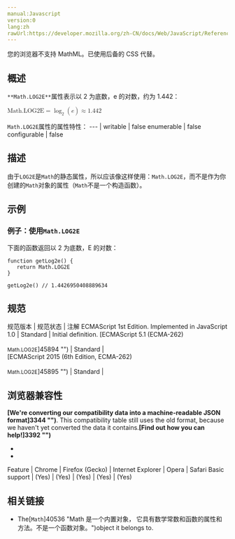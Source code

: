 ```yaml
---
manual:Javascript
version:0
lang:zh
rawUrl:https://developer.mozilla.org/zh-CN/docs/Web/JavaScript/Reference/Global_Objects/Math/LOG2E
---
```






您的浏览器不支持 MathML。已使用后备的 CSS 代替。




## 概述<a name="Summary"></a>


`**Math.LOG2E**`属性表示以 2 为底数，e 的对数，约为 1.442：



<math><semantics><mrow><mstyle><mi>Math.LOG2E</mi></mstyle><mo>=</mo><msub><mo>log</mo><mn>2</mn></msub><mo>(</mo><mi>e</mi><mo>)</mo><mo>≈</mo><mn>1.442</mn></mrow></semantics></math>


`Math.LOG2E`属性的属性特性： 
 ---  | 
writable | false 
enumerable | false 
configurable | false 



## 描述<a name="Description"></a>


由于`LOG2E`是`Math`的静态属性，所以应该像这样使用：`Math.LOG2E`，而不是作为你创建的`Math`对象的属性（`Math`不是一个构造函数）。


## 示例<a name="Examples"></a>

### 例子：使用`Math.LOG2E`<a name="Example:_Using_Math.LOG2E"></a>


下面的函数返回以 2 为底数，E 的对数：


```
function getLog2e() {
   return Math.LOG2E
}

getLog2e() // 1.4426950408889634
```

## 规范<a name="规范"></a>

规范版本 | 规范状态 | 注解 
ECMAScript 1st Edition. Implemented in JavaScript 1.0 | Standard | Initial definition. 
[ECMAScript 5.1 (ECMA-262)<br></br><small>Math.LOG2E</small>]45894 "") | Standard |  
[ECMAScript 2015 (6th Edition, ECMA-262)<br></br><small>Math.LOG2E</small>]45895 "") | Standard |  


## 浏览器兼容性<a name="浏览器兼容性"></a>


**[We&#39;re converting our compatibility data into a machine-readable JSON format]3344 "")**. This compatibility table still uses the old format, because we haven&#39;t yet converted the data it contains.**[Find out how you can help!]3392 "")**


* 
* 

Feature | Chrome | Firefox (Gecko) | Internet Explorer | Opera | Safari 
Basic support | (Yes) | (Yes) | (Yes) | (Yes) | (Yes) 




## 相关链接<a name="See_also"></a>

* The[`Math`]40536 "Math 是一个内置对象， 它具有数学常数和函数的属性和方法。不是一个函数对象。")object it belongs to.



